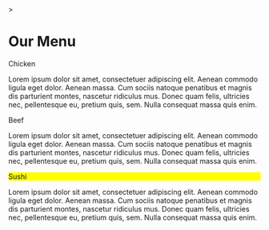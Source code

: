 <!DOCTYPE html>
<html>
<style>
  

* {
  box-sizing: border-box;
}

body{
  margin: 0;
  padding: 0;
  font-family: "Comic Sans MS", cursive, sans-serif;
}

.row{
  margin-top: 5%;
  margin-bottom: 5%;
}

h1 {
  margin-bottom: 15px;
  text-align: center;
  color: #ff4532;
  font-size: 50px;
}


.box{
  width: 100%;
  overflow: none;
}


.content-name{
  overflow: none;
  text-align: center;
  border: 4px solid black;
  width: 100px;
  height: 40px;
  padding: 5px;
  float: right;
  margin-right: 36px;
  margin-top: 0px;
  font-weight: bold;
  position: relative;
}

.content{
  border: 5px solid black;
  width: 90%;
  height: auto;
  margin: 2.5%;
  color: black
  font-size: 25px;
  padding: 2%;
  padding-top: 55px;
  background-color: rgba(0,0,0,0.3);
}

.name1{
  background-color: #FFB6C1;
}

.name2{
  color: white;
  background-color: #FF0000;
}
.name3{
  background-color: #FFFF00;
}


/********** Large devices only **********/
@media (min-width: 992px) {
  .col-lg-4 {
    float: left;
    width: 33.33%;
  }
}
/********** Medium devices only **********/
@media (min-width: 768px) and (max-width: 991px) {
  .col-md-6,.col-md-12 {
    float: left;
  }
  .col-md-6 {
    width: 50%;
  }
  .col-md-12 {
    margin-left: -10px;
    width: 100%;
  }
  .name3{
    margin-right: 65px;
    width: 100px;
  }
}

@media (min-width: 0px) and (max-width: 767px) {
  .col-sm-12 {
    float: left;
    width: 100%;
  }
  .content-name{
    margin-right: 30px;
  }
}
</style>>
<head>

<title>Responsive Layout</title>
<meta name="viewport" content="width=device-width, initial-scale=1">
<link rel="stylesheet" type="text/css" href="style.css">

</head>
<body>
<h1>Our Menu</h1>



  <div class="col-lg-4 col-md-6 col-sm-12">
  	<div class="box">
  		<p class="content-name name1">Chicken</p>
  		<p class="content">Lorem ipsum dolor sit amet, consectetuer adipiscing elit. Aenean commodo ligula eget dolor. Aenean massa. Cum sociis natoque penatibus et magnis dis parturient montes, nascetur ridiculus mus. Donec quam felis, ultricies nec, pellentesque eu, pretium quis, sem. Nulla consequat massa quis enim.</p>
  	</div>
  </div>

  <div class="col-lg-4 col-md-6 col-sm-12">
  	<div class="box">
   		<p class="content-name name2">Beef</p>
   		<p class="content">Lorem ipsum dolor sit amet, consectetuer adipiscing elit. Aenean commodo ligula eget dolor. Aenean massa. Cum sociis natoque penatibus et magnis dis parturient montes, nascetur ridiculus mus. Donec quam felis, ultricies nec, pellentesque eu, pretium quis, sem. Nulla consequat massa quis enim.</p>
  	</div>
  </div>

  <div class="col-lg-4 col-md-12 col-sm-12">
  	<div class="box">
  		<p class="content-name name3">Sushi</p>
  		<p class="content">Lorem ipsum dolor sit amet, consectetuer adipiscing elit. Aenean commodo ligula eget dolor. Aenean massa. Cum sociis natoque penatibus et magnis dis parturient montes, nascetur ridiculus mus. Donec quam felis, ultricies nec, pellentesque eu, pretium quis, sem. Nulla consequat massa quis enim.</p>
  	</div>	
  </div>

</body>
</html>